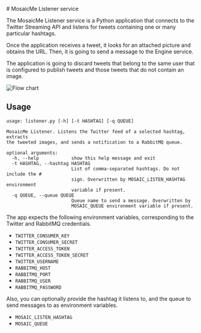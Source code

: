 # MosaicMe Listener service

The MosaicMe Listener service is a Python application that connects to the Twitter Streaming API and listens for tweets containing one or many particular hashtags.

Once the application receives a tweet, it looks for an attached picture and obtains the URL. Then, it is going to send a message to the Engine service.

The application is going to discard tweets that belong to the same user that is configured to publish tweets and those tweets that do not contain an image.

![Flow chart](../../images/mosaicme-listener-flowchart.png)


## Usage

```
usage: listener.py [-h] [-t HASHTAG] [-q QUEUE]

MosaicMe Listener. Listens the Twitter feed of a selected hashtag, extracts
the tweeted images, and sends a notification to a RabbitMQ queue.

optional arguments:
  -h, --help            show this help message and exit
  -t HASHTAG, --hashtag HASHTAG
                        List of comma-separated hashtags. Do not include the #
                        sign. Overwritten by MOSAIC_LISTEN_HASHTAG environment
                        variable if present.
  -q QUEUE, --queue QUEUE
                        Queue name to send a message. Overwritten by
                        MOSAIC_QUEUE environment variable if present.
```

The app expects the following environment variables, corresponding to the Twitter and RabbitMQ credentials.

* `TWITTER_CONSUMER_KEY`
* `TWITTER_CONSUMER_SECRET`
* `TWITTER_ACCESS_TOKEN`
* `TWITTER_ACCESS_TOKEN_SECRET`
* `TWITTER_USERNAME`
* `RABBITMQ_HOST`
* `RABBITMQ_PORT`
* `RABBITMQ_USER`
* `RABBITMQ_PASSWORD`

Also, you can optionally provide the hashtag it listens to, and the queue to send messages to as environment variables.

* `MOSAIC_LISTEN_HASHTAG`
* `MOSAIC_QUEUE`
